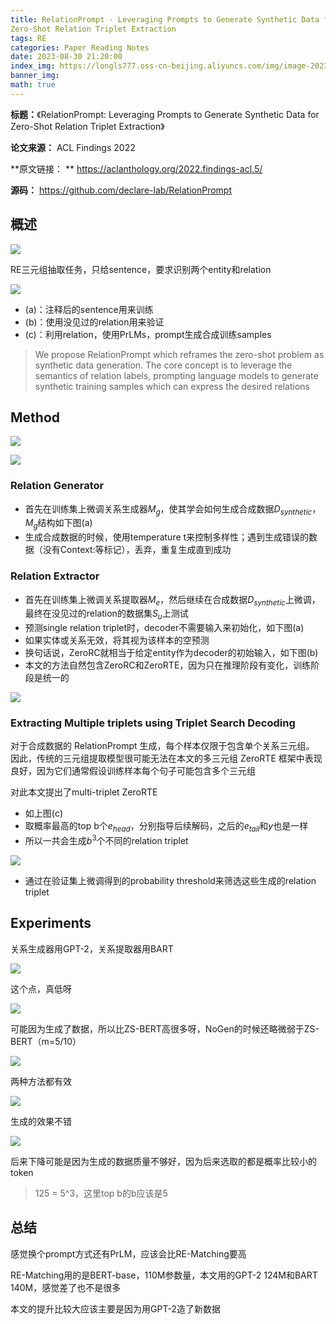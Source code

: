 ```yaml
---
title: RelationPrompt - Leveraging Prompts to Generate Synthetic Data for
Zero-Shot Relation Triplet Extraction
tags: RE
categories: Paper Reading Notes
date: 2023-08-30 21:20:00
index_img: https://longls777.oss-cn-beijing.aliyuncs.com/img/image-20230830220353071.png
banner_img: 
math: true
---
```


**标题：**《RelationPrompt: Leveraging Prompts to Generate Synthetic Data for Zero-Shot Relation Triplet Extraction》

**论文来源：** ACL Findings 2022

**原文链接： **  https://aclanthology.org/2022.findings-acl.5/

**源码：** https://github.com/declare-lab/RelationPrompt



## 概述

![](https://longls777.oss-cn-beijing.aliyuncs.com/img/image-20230830212615881.png)

RE三元组抽取任务，只给sentence，要求识别两个entity和relation

![](https://longls777.oss-cn-beijing.aliyuncs.com/img/image-20230830213826241.png)

- (a)：注释后的sentence用来训练
- (b)：使用没见过的relation用来验证
- (c)：利用relation，使用PrLMs，prompt生成合成训练samples

> We propose RelationPrompt which reframes the zero-shot problem as synthetic data generation. The core concept is to leverage the semantics of relation labels, prompting language models to generate synthetic training samples which can express the desired relations



## Method

![](https://longls777.oss-cn-beijing.aliyuncs.com/img/image-20230830220353071.png)

![](https://longls777.oss-cn-beijing.aliyuncs.com/img/image-20230830215720215.png)

### Relation Generator

- 首先在训练集上微调关系生成器$M_g$，使其学会如何生成合成数据$D_{synthetic}$，$M_g$结构如下图(a)
- 生成合成数据的时候，使用temperature t来控制多样性；遇到生成错误的数据（没有Context:等标记），丢弃，重复生成直到成功





### Relation Extractor

- 首先在训练集上微调关系提取器$M_e$，然后继续在合成数据$D_{synthetic}$上微调，最终在没见过的relation的数据集$S_u$上测试
- 预测single relation triplet时，decoder不需要输入来初始化，如下图(a)
- 如果实体或关系无效，将其视为该样本的空预测
- 换句话说，ZeroRC就相当于给定entity作为decoder的初始输入，如下图(b)
- 本文的方法自然包含ZeroRC和ZeroRTE，因为只在推理阶段有变化，训练阶段是统一的

![](https://longls777.oss-cn-beijing.aliyuncs.com/img/image-20230830221911288.png)

### Extracting Multiple triplets using Triplet Search Decoding

对于合成数据的 RelationPrompt 生成，每个样本仅限于包含单个关系三元组。 因此，传统的三元组提取模型很可能无法在本文的多三元组 ZeroRTE 框架中表现良好，因为它们通常假设训练样本每个句子可能包含多个三元组

对此本文提出了multi-triplet ZeroRTE

- 如上图(c)
- 取概率最高的top b个$e_{head}$，分别指导后续解码，之后的$e_{tail}$和$y$也是一样
- 所以一共会生成$b^3$个不同的relation triplet

![](https://longls777.oss-cn-beijing.aliyuncs.com/img/image-20230830223257940.png)

- 通过在验证集上微调得到的probability threshold来筛选这些生成的relation triplet



## Experiments

关系生成器用GPT-2，关系提取器用BART

![](https://longls777.oss-cn-beijing.aliyuncs.com/img/image-20230830223853282.png)

这个点，真低呀

![](https://longls777.oss-cn-beijing.aliyuncs.com/img/image-20230830223942506.png)

可能因为生成了数据，所以比ZS-BERT高很多呀，NoGen的时候还略微弱于ZS-BERT（m=5/10）

![](https://longls777.oss-cn-beijing.aliyuncs.com/img/image-20230830224137378.png)

两种方法都有效

![](https://longls777.oss-cn-beijing.aliyuncs.com/img/image-20230830224254365.png)

生成的效果不错

![](https://longls777.oss-cn-beijing.aliyuncs.com/img/image-20230830224316196.png)

后来下降可能是因为生成的数据质量不够好，因为后来选取的都是概率比较小的token

> 125 = 5^3，这里top b的b应该是5



## 总结

感觉换个prompt方式还有PrLM，应该会比RE-Matching要高

RE-Matching用的是BERT-base，110M参数量，本文用的GPT-2 124M和BART 140M，感觉差了也不是很多

本文的提升比较大应该主要是因为用GPT-2造了新数据